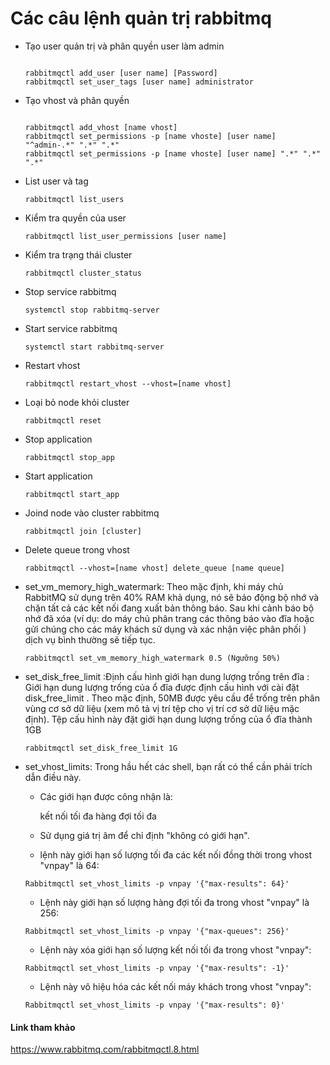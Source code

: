 # Các câu lệnh quản trị rabbitmq

- Tạo user quản trị và phân quyền user làm admin

    ```

    rabbitmqctl add_user [user name] [Password]
    rabbitmqctl set_user_tags [user name] administrator

    ```

- Tạo vhost và phân quyền

    ```

    rabbitmqctl add_vhost [name vhost]
    rabbitmqctl set_permissions -p [name vhoste] [user name] "^admin-.*" ".*" ".*"
    rabbitmqctl set_permissions -p [name vhoste] [user name] ".*" ".*" ".*"

    ```

- List user và tag

    ` rabbitmqctl list_users `

- Kiểm tra quyền của user

    ` rabbitmqctl list_user_permissions [user name] `

- Kiểm tra trạng thái cluster

    ` rabbitmqctl cluster_status `

- Stop service rabbitmq

    ` systemctl stop rabbitmq-server `

- Start service rabbitmq

    ` systemctl start rabbitmq-server `

- Restart vhost

    ` rabbitmqctl restart_vhost --vhost=[name vhost] `

- Loại bỏ node khỏi cluster

    ` rabbitmqctl reset ` 

- Stop application

    ` rabbitmqctl stop_app `

- Start application

    ` rabbitmqctl start_app `

- Joind node vào cluster rabbitmq

    ` rabbitmqctl join [cluster] `

- Delete queue trong vhost

    ` rabbitmqctl --vhost=[name vhost] delete_queue [name queue] `

- set_vm_memory_high_watermark: Theo mặc định, khi máy chủ RabbitMQ sử dụng trên 40% RAM khả dụng, nó sẽ báo động bộ nhớ và chặn tất cả các kết nối đang xuất bản thông báo. Sau khi cảnh báo bộ nhớ đã xóa (ví dụ: do máy chủ phân trang các thông báo vào đĩa hoặc gửi chúng cho các máy khách sử dụng và xác nhận việc phân phối ) dịch vụ bình thường sẽ tiếp tục.

    ` rabbitmqctl set_vm_memory_high_watermark 0.5 (Ngưỡng 50%) `

- set_disk_free_limit :Định cấu hình giới hạn dung lượng trống trên đĩa : Giới hạn dung lượng trống của ổ đĩa được định cấu hình với cài đặt disk_free_limit . Theo mặc định, 50MB được yêu cầu để trống trên phân vùng cơ sở dữ liệu (xem mô tả vị trí tệp cho vị trí cơ sở dữ liệu mặc định). Tệp cấu hình này đặt giới hạn dung lượng trống của ổ đĩa thành 1GB

    ` rabbitmqctl set_disk_free_limit 1G `

- set_vhost_limits: Trong hầu hết các shell, bạn rất có thể cần phải trích dẫn điều này.

	- Các giới hạn được công nhận là:

		kết nối tối đa
		hàng đợi tối đa

	- Sử dụng giá trị âm để chỉ định "không có giới hạn".

	- lệnh này giới hạn số lượng tối đa các kết nối đồng thời trong vhost "vnpay" là 64:

	` Rabbitmqctl set_vhost_limits -p vnpay '{"max-results": 64}' `
	
	- Lệnh này giới hạn số lượng hàng đợi tối đa trong vhost "vnpay" là 256:

	` Rabbitmqctl set_vhost_limits -p vnpay '{"max-queues": 256}' `
	
	- Lệnh này xóa giới hạn số lượng kết nối tối đa trong vhost "vnpay":

	` Rabbitmqctl set_vhost_limits -p vnpay '{"max-results": -1}' `
	
	- Lệnh này vô hiệu hóa các kết nối máy khách trong vhost "vnpay":

	` Rabbitmqctl set_vhost_limits -p vnpay '{"max-results": 0}' `

#### Link tham khảo

https://www.rabbitmq.com/rabbitmqctl.8.html


